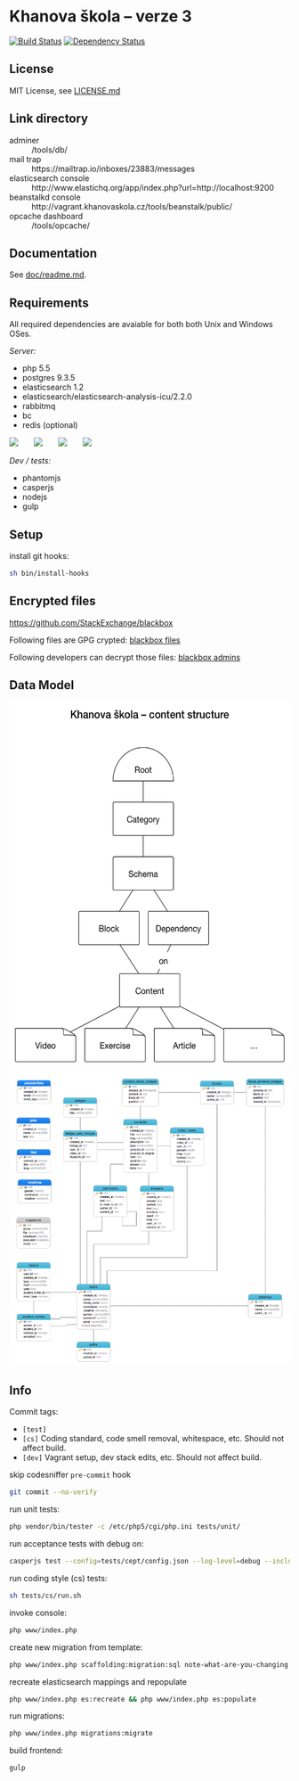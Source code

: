 Khanova škola – verze 3
=======================

[![Build Status](https://img.shields.io/travis/KhanovaSkola/khanovaskola-v3.svg?style=flat)](https://travis-ci.org/KhanovaSkola/khanovaskola-v3)
[![Dependency Status](https://www.versioneye.com/user/projects/53bab754609ff013b300020b/badge.svg?style=flat)](https://www.versioneye.com/user/projects/53bab754609ff013b300020b)

License
-------

MIT License, see [LICENSE.md](LICENSE.md)

Link directory
--------------

<dl>
	<dt>adminer</dt>
		<dd>/tools/db/</dd>
	<dt>mail trap</dt>
		<dd>https://mailtrap.io/inboxes/23883/messages</dd>
	<dt>elasticsearch console</dt>
		<dd>http://www.elastichq.org/app/index.php?url=http://localhost:9200</dd>
	<dt>beanstalkd console</dt>
		<dd>http://vagrant.khanovaskola.cz/tools/beanstalk/public/</dd>
	<dt>opcache dashboard</dt>
		<dd>/tools/opcache/</dd>
</dl>

Documentation
-------------

See [doc/readme.md](doc/readme.md).

Requirements
------------

All required dependencies are avaiable for both both Unix and Windows OSes.

*Server:*

- php 5.5
- postgres 9.3.5
- elasticsearch 1.2
- elasticsearch/elasticsearch-analysis-icu/2.2.0
- rabbitmq
- bc
- redis (optional)

<img src="http://www.jasoncavett.com/wp-content/uploads/2014/08/postgresql_logo.png" width="160">
<img width="20">
<img src="http://blog.trifork.com/wp-content/uploads/2013/04/elasticsearch-logo.png" width="160">
<img width="20">
<img src="http://gordondickens.com/wordpress/wp-content/uploads/2012/01/rabbitmq_logo_strap.png" width="160">
<img width="20">
<img src="http://upload.wikimedia.org/wikipedia/en/thumb/6/6b/Redis_Logo.svg/467px-Redis_Logo.svg.png" width="135">

*Dev / tests:*

- phantomjs
- casperjs
- nodejs
- gulp

Setup
-----

install git hooks:
```sh
sh bin/install-hooks
```

Encrypted files
---------------

https://github.com/StackExchange/blackbox

Following files are GPG crypted: [blackbox files](keyrings/live/blackbox-files.txt)

Following developers can decrypt those files: [blackbox admins](keyrings/live/blackbox-admins.txt)

Data Model
----------
<img src="doc/khanova-skola-content.png" alt="Content Structure Schema" height="657">

<img src="doc/schema.png" alt="Database Schema">

Info
----

Commit tags:

- `[test]`
- `[cs]` Coding standard, code smell removal, whitespace, etc. Should not affect build.
- `[dev]` Vagrant setup, dev stack edits, etc. Should not affect build.

skip codesniffer `pre-commit` hook
```sh
git commit --no-verify
```

run unit tests:
```sh
php vendor/bin/tester -c /etc/php5/cgi/php.ini tests/unit/
```

run acceptance tests with debug on:
```sh
casperjs test --config=tests/cept/config.json --log-level=debug --includes=tests/cept/bootstrap.js tests/cept/cases --verbose
```

run coding style (cs) tests:
```sh
sh tests/cs/run.sh
```

invoke console:
```sh
php www/index.php
```

create new migration from template:
```sh
php www/index.php scaffolding:migration:sql note-what-are-you-changing
```

recreate elasticsearch mappings and repopulate
```sh
php www/index.php es:recreate && php www/index.php es:populate
```

run migrations:
```sh
php www/index.php migrations:migrate
```

build frontend:
```sh
gulp
```
